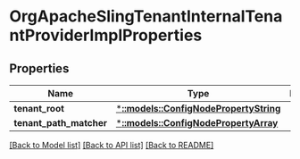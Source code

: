 # OrgApacheSlingTenantInternalTenantProviderImplProperties

## Properties
Name | Type | Description | Notes
------------ | ------------- | ------------- | -------------
**tenant_root** | [***::models::ConfigNodePropertyString**](configNodePropertyString.md) |  | [optional] 
**tenant_path_matcher** | [***::models::ConfigNodePropertyArray**](configNodePropertyArray.md) |  | [optional] 

[[Back to Model list]](../README.md#documentation-for-models) [[Back to API list]](../README.md#documentation-for-api-endpoints) [[Back to README]](../README.md)


